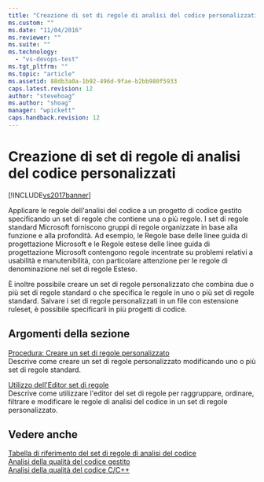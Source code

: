 ```yaml
---
title: "Creazione di set di regole di analisi del codice personalizzati | Microsoft Docs"
ms.custom: ""
ms.date: "11/04/2016"
ms.reviewer: ""
ms.suite: ""
ms.technology: 
  - "vs-devops-test"
ms.tgt_pltfrm: ""
ms.topic: "article"
ms.assetid: 88db3a0a-1b92-496d-9fae-b2bb980f5933
caps.latest.revision: 12
author: "stevehoag"
ms.author: "shoag"
manager: "wpickett"
caps.handback.revision: 12
---
```

# Creazione di set di regole di analisi del codice personalizzati
[!INCLUDE[vs2017banner](../code-quality/includes/vs2017banner.md)]

Applicare le regole dell'analisi del codice a un progetto di codice gestito specificando un set di regole che contiene una o più regole.  I set di regole standard Microsoft forniscono gruppi di regole organizzate in base alla funzione e alla profondità.  Ad esempio, le Regole base delle linee guida di progettazione Microsoft e le Regole estese delle linee guida di progettazione Microsoft contengono regole incentrate su problemi relativi a usabilità e manutenibilità, con particolare attenzione per le regole di denominazione nel set di regole Esteso.  
  
 È inoltre possibile creare un set di regole personalizzato che combina due o più set di regole standard o che specifica le regole in uno o più set di regole standard.  Salvare i set di regole personalizzati in un file con estensione ruleset, è possibile specificarli in più progetti di codice.  
  
## Argomenti della sezione  
 [Procedura: Creare un set di regole personalizzato](../code-quality/how-to-create-a-custom-rule-set.md)  
 Descrive come creare un set di regole personalizzato modificando uno o più set di regole standard.  
  
 [Utilizzo dell'Editor set di regole](../code-quality/working-in-the-code-analysis-rule-set-editor.md)  
 Descrive come utilizzare l'editor del set di regole per raggruppare, ordinare, filtrare e modificare le regole di analisi del codice in un set di regole personalizzato.  
  
## Vedere anche  
 [Tabella di riferimento del set di regole di analisi del codice](../code-quality/code-analysis-rule-set-reference.md)   
 [Analisi della qualità del codice gestito](../code-quality/analyzing-managed-code-quality-by-using-code-analysis.md)   
 [Analisi della qualità del codice C\/C\+\+](../code-quality/analyzing-c-cpp-code-quality-by-using-code-analysis.md)